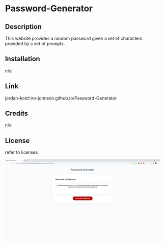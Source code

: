 # Password-Generator

## Description

This website provides a random password given a set of characters provided by a set of prompts.

## Installation

n/a

## Link

jordan-koichiro-johnson.github.io/Password-Generator

## Credits

n/a

## License

refer to licenses

![image](/passgenpic.png)